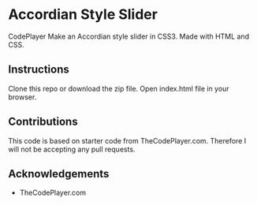 # Accordian Style Slider 
CodePlayer Make an Accordian style slider in CSS3. Made with HTML and CSS.

## Instructions
Clone this repo or download the zip file. Open index.html file in your browser.

## Contributions
This code is based on starter code from TheCodePlayer.com. Therefore I will not be accepting any pull requests.

## Acknowledgements
* TheCodePlayer.com